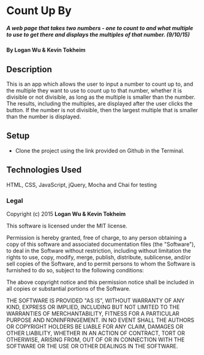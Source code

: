 # Count Up By

##### A web page that takes two numbers - one to count to and what multiple to use to get there and displays the multiples of that number. (9/10/15)

#### By Logan Wu & Kevin Tokheim

## Description

This is an app which allows the user to input a number to count up to, and the multiple they want to use to count up to that number, whether it is divisible or not divisible, as long as the multiple is smaller than the number. The results, including the multiples, are displayed after the user clicks the button. If the number is not divisible, then the largest multiple that is smaller than the number is displayed. 

## Setup

* Clone the project using the link provided on Github in the Terminal.

## Technologies Used

HTML, CSS, JavaScript, jQuery, Mocha and Chai for testing

### Legal

Copyright (c) 2015 **Logan Wu & Kevin Tokheim**

This software is licensed under the MIT license.

Permission is hereby granted, free of charge, to any person obtaining a copy
of this software and associated documentation files (the "Software"), to deal
in the Software without restriction, including without limitation the rights
to use, copy, modify, merge, publish, distribute, sublicense, and/or sell
copies of the Software, and to permit persons to whom the Software is
furnished to do so, subject to the following conditions:

The above copyright notice and this permission notice shall be included in
all copies or substantial portions of the Software.

THE SOFTWARE IS PROVIDED "AS IS", WITHOUT WARRANTY OF ANY KIND, EXPRESS OR
IMPLIED, INCLUDING BUT NOT LIMITED TO THE WARRANTIES OF MERCHANTABILITY,
FITNESS FOR A PARTICULAR PURPOSE AND NONINFRINGEMENT. IN NO EVENT SHALL THE
AUTHORS OR COPYRIGHT HOLDERS BE LIABLE FOR ANY CLAIM, DAMAGES OR OTHER
LIABILITY, WHETHER IN AN ACTION OF CONTRACT, TORT OR OTHERWISE, ARISING FROM,
OUT OF OR IN CONNECTION WITH THE SOFTWARE OR THE USE OR OTHER DEALINGS IN
THE SOFTWARE.
